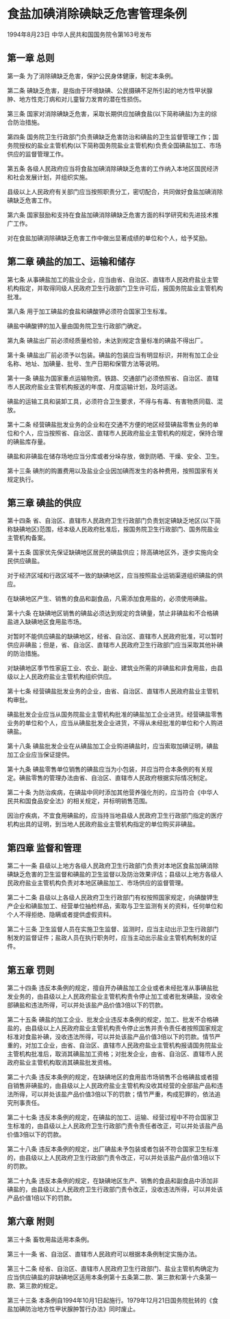 # 食盐加碘消除碘缺乏危害管理条例

1994年8月23日 中华人民共和国国务院令第163号发布　

## 第一章 总则

第一条 为了消除碘缺乏危害，保护公民身体健康，制定本条例。

第二条 碘缺乏危害，是指由于环境缺碘、公民摄碘不足所引起的地方性甲状腺肿、地方性克汀病和对儿童智力发育的潜在性损伤。

第三条 国家对消除碘缺乏危害，采取长期供应加碘食盐(以下简称碘盐)为主的综合防治措施。

第四条 国务院卫生行政部门负责碘缺乏危害防治和碘盐的卫生监督管理工作；国务院授权的盐业主管机构(以下简称国务院盐业主管机构)负责全国碘盐加工、市场供应的监督管理工作。

第五条 各级人民政府应当将食盐加碘消除碘缺乏危害的工作纳入本地区国民经济和社会发展计划，并组织实施。

县级以上人民政府有关部门应当按照职责分工，密切配合，共同做好食盐加碘消除碘缺乏危害工作。

第六条 国家鼓励和支持在食盐加碘消除碘缺乏危害方面的科学研究和先进技术推广工作。

对在食盐加碘消除碘缺乏危害工作中做出显著成绩的单位和个人，给予奖励。

## 第二章 碘盐的加工、运输和储存

第七条 从事碘盐加工的盐业企业，应当由省、自治区、直辖市人民政府盐业主管机构指定，并取得同级人民政府卫生行政部门卫生许可后，报国务院盐业主管机构批准。

第八条 用于加工碘盐的食盐和碘酸钾必须符合国家卫生标准。

碘盐中碘酸钾的加入量由国务院卫生行政部门确定。

第九条 碘盐出厂前必须经质量检验，未达到规定含量标准的碘盐不得出厂。

第十条 碘盐出厂前必须予以包装。碘盐的包装应当有明显标识，并附有加工企业名称、地址、加碘量、批号、生产日期和保管方法等说明。

第十一条 碘盐为国家重点运输物资。铁路、交通部门必须依照省、自治区、直辖市人民政府盐业主管机构报送的年度、月度运输计划，及时运送。

碘盐的运输工具和装卸工具，必须符合卫生要求，不得与有毒、有害物质同载、混放。

第十二条 经营碘盐批发业务的企业和在交通不方便的地区经营碘盐零售业务的单位和个人，应当按照省、自治区、直辖市人民政府盐业主管机构的规定，保持合理的碘盐库存量。

碘盐和非碘盐在储存场地应当分库或者分垛存放，做到防晒、干燥、安全、卫生。

第十三条 碘剂的购置费用以及盐业企业因加碘而发生的各种费用，按照国家有关规定执行。

## 第三章 碘盐的供应

第十四条 省、自治区、直辖市人民政府卫生行政部门负责划定碘缺乏地区(以下简称缺碘地区)范围，经本级人民政府批准后，报国务院卫生行政部门、国务院盐业主管机构备案。

第十五条 国家优先保证缺碘地区居民的碘盐供应；除高碘地区外，逐步实施向全民供应碘盐。

对于经济区域和行政区域不一致的缺碘地区，应当按照盐业运销渠道组织碘盐的供应。

在缺碘地区产生、销售的食品和副食品，凡需添加食用盐的，必须使用碘盐。

第十六条 在缺碘地区销售的碘盐必须达到规定的含碘量，禁止非碘盐和不合格碘盐进入缺碘地区食用盐市场。

对暂时不能供应碘盐的缺碘地区，经省、自治区、直辖市人民政府批准，可以暂时供应非碘盐；但是，省、自治区、直辖市人民政府卫生行政部门应当采取其他补碘的防治措施。

对缺碘地区季节性家庭工业、农业、副业、建筑业所需的非碘盐和非食用盐，由县级以上人民政府盐业主管机构组织供应。

第十七条 经营碘盐批发业务的企业，由省、自治区、直辖市人民政府盐业主管机构审批。

碘盐批发企业应当从国务院盐业主管机构批准的碘盐加工企业进货。经营碘盐零售业务的单位和个人，应当从碘盐批发企业进货，不得从未经批准的单位和个人购进碘盐。

第十八条 碘盐批发企业在从碘盐加工企业购进碘盐时，应当索取加碘证明，碘盐加工企业应当保证提供。

第十九条 碘盐零售单位销售的碘盐应当为小包装，并应当符合本条例的有关规定。碘盐零售的管理办法由省、自治区、直辖市人民政府根据实际情况制定。

第二十条 为防治疾病，在碘盐中同时添加其他营养强化剂的，应当符合《中华人民共和国食品安全法》的相关规定，并标明销售范围。

因治疗疾病，不宜食用碘盐的，应当持当地县级人民政府卫生行政部门指定的医疗机构出具的证明，到当地人民政府盐业主管机构指定的单位购买非碘盐。

## 第四章 监督和管理

第二十一条 县级以上地方各级人民政府卫生行政部门负责对本地区食盐加碘消除碘缺乏危害的卫生监督和碘盐的卫生监督以及防治效果评估；县级以上地方各级人民政府盐业主管机构负责对本地区碘盐加工、市场供应的监督管理。

第二十二条 县级以上各级人民政府卫生行政部门有权按照国家规定，向碘酸钾生产企业和碘盐加工、经营单位抽检样品，索取与卫生监测有关的资料，任何单位和个人不得拒绝、隐瞒或者提供虚假资料。

第二十三条 卫生监督人员在实施卫生监督、监测时，应当主动出示卫生行政部门制发的监督证件；盐政人员在执行职务时，应当主动出示盐业主管机构制发的证件。

## 第五章 罚则

第二十四条 违反本条例的规定，擅自开办碘盐加工企业或者未经批准从事碘盐批发业务的，由县级以上人民政府盐业主管机构责令停止加工或者批发碘盐，没收全部碘盐和违法所得，可以并处该盐产品价值3倍以下的罚款。

第二十五条 碘盐的加工企业、批发企业违反本条例的规定，加工、批发不合格碘盐的，由县级以上人民政府盐业主管机构责令停止出售并责令责任者按照国家规定标准对食盐补碘，没收违法所得，可以并处该盐产品价值3倍以下的罚款。情节严重的，对加工企业，由省、自治区、直辖市人民政府盐业主管机构报请国务院盐业主管机构批准后，取消其碘盐加工资格；对批发企业，由省、自治区、直辖市人民政府盐业主管机构取消其碘盐批发资格。

第二十六条 违反本条例的规定，在缺碘地区的食用盐市场销售不合格碘盐或者擅自销售非碘盐的，由县级以上人民政府盐业主管机构没收其经营的全部盐产品和违法所得，可以并处该盐产品价值3倍以下的罚款；情节严重，构成犯罪的，依法追究刑事责任。

第二十七条 违反本条例的规定，在碘盐的加工、运输、经营过程中不符合国家卫生标准的，由县级以上人民政府卫生行政部门责令责任者改正，可以并处该盐产品价值3倍以下的罚款。

第二十八条 违反本条例的规定，出厂碘盐未予包装或者包装不符合国家卫生标准的，由县级以上人民政府卫生行政部门责令改正，可以并处该盐产品价值3倍以下的罚款。

第二十九条 违反本条例的规定，在缺碘地区生产、销售的食品和副食品中添加非碘盐的，由县级以上人民政府卫生行政部门责令改正，没收违法所得，可以并处该产品价值1倍以下的罚款。

## 第六章 附则

第三十条 畜牧用盐适用本条例。

第三十一条 省、自治区、直辖市人民政府可以根据本条例制定实施办法。

第三十二条 经省、自治区、直辖市人民政府卫生行政部门、盐业主管机构确定为应当供应碘盐的非缺碘地区适用本条例第十五条第二款、第三款和第十六条第一款、第三款的规定。

第三十三条 本条例自1994年10月1日起施行。1979年12月21日国务院批转的《食盐加碘防治地方性甲状腺肿暂行办法》同时废止。
